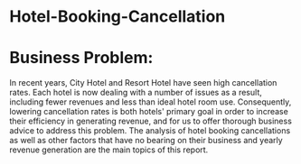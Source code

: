 # Hotel-Booking-Cancellation

# Business Problem:

In recent years, City Hotel and Resort Hotel have seen high cancellation rates. Each
hotel is now dealing with a number of issues as a result, including fewer revenues and
less than ideal hotel room use. Consequently, lowering cancellation rates is both hotels'
primary goal in order to increase their efficiency in generating revenue, and for us to
offer thorough business advice to address this problem.
The analysis of hotel booking cancellations as well as other factors that have no bearing
on their business and yearly revenue generation are the main topics of this report.

